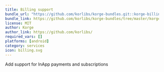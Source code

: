 ```yaml
---
title: Billing support
bundle_url: "https://github.com/korlibs/korge-bundles.git::korge-billing::4ac7fcee689e1b541849cedd1e017016128624b9##cbde3d386e8d792855b7ef64e5e700f43b7bb367aedc6a27198892e41d50844b"
bundle_link: https://github.com/korlibs/korge-bundles/tree/master/korge-billing
license: MIT
author: Korge
author_link: https://github.com/korlibs/
required_vars: []
platforms: [android]
category: services
icon: billing.svg
---
```


Add support for InApp payments and subscriptions